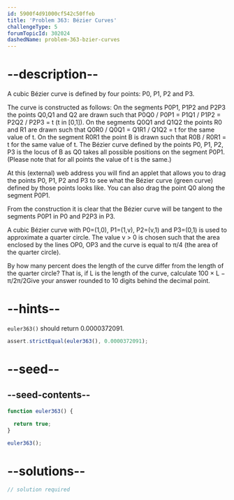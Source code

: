 ```yaml
---
id: 5900f4d91000cf542c50ffeb
title: 'Problem 363: Bézier Curves'
challengeType: 5
forumTopicId: 302024
dashedName: problem-363-bzier-curves
---
```


# --description--

A cubic Bézier curve is defined by four points: P0, P1, P2 and P3.

The curve is constructed as follows: On the segments P0P1, P1P2 and P2P3 the points Q0,Q1 and Q2 are drawn such that P0Q0 / P0P1 = P1Q1 / P1P2 = P2Q2 / P2P3 = t (t in \[0,1]). On the segments Q0Q1 and Q1Q2 the points R0 and R1 are drawn such that Q0R0 / Q0Q1 = Q1R1 / Q1Q2 = t for the same value of t. On the segment R0R1 the point B is drawn such that R0B / R0R1 = t for the same value of t. The Bézier curve defined by the points P0, P1, P2, P3 is the locus of B as Q0 takes all possible positions on the segment P0P1. (Please note that for all points the value of t is the same.)

At this (external) web address you will find an applet that allows you to drag the points P0, P1, P2 and P3 to see what the Bézier curve (green curve) defined by those points looks like. You can also drag the point Q0 along the segment P0P1.

From the construction it is clear that the Bézier curve will be tangent to the segments P0P1 in P0 and P2P3 in P3.

A cubic Bézier curve with P0=(1,0), P1=(1,v), P2=(v,1) and P3=(0,1) is used to approximate a quarter circle. The value v > 0 is chosen such that the area enclosed by the lines OP0, OP3 and the curve is equal to π/4 (the area of the quarter circle).

By how many percent does the length of the curve differ from the length of the quarter circle? That is, if L is the length of the curve, calculate 100 × L − π/2π/2Give your answer rounded to 10 digits behind the decimal point.

# --hints--

`euler363()` should return 0.0000372091.

```js
assert.strictEqual(euler363(), 0.0000372091);
```

# --seed--

## --seed-contents--

```js
function euler363() {

  return true;
}

euler363();
```

# --solutions--

```js
// solution required
```

